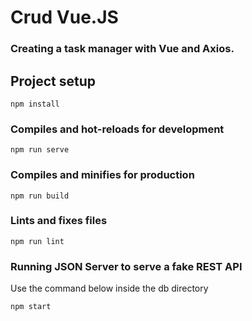 # Crud Vue.JS

### Creating a task manager with Vue and Axios. 

## Project setup
```
npm install
```

### Compiles and hot-reloads for development
```
npm run serve
```

### Compiles and minifies for production
```
npm run build
```

### Lints and fixes files
```
npm run lint
```

### Running JSON Server to serve a fake REST API
Use the command below inside the db directory
```
npm start
```

